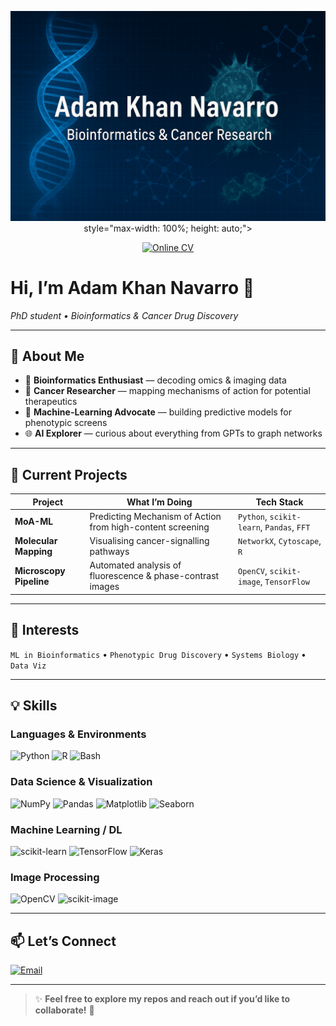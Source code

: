 <!-- Banner ---------------------------------------------------------------->
<!-- Replace the GIF/PNG below with your own banner if you like            -->
<p align="center">
  <img src="https://raw.githubusercontent.com/AdamKhanBM/AdamKhanBM/main/banner.png"
       alt="Banner: Adam Khan Navarro"
       width="1000"   <!-- or 900 / 800 -->
       style="max-width: 100%; height: auto;">
</p>

<p align="center">
  <a href="https://adamkhanbm.github.io/my-cv/" target="_blank">
    <img src="https://img.shields.io/badge/%F0%9F%93%9C%20View%20My%20Online%20CV-blue?style=for-the-badge" alt="Online CV"/>
  </a>
</p>

# Hi, I’m **Adam Khan Navarro** 👋  
_PhD student • Bioinformatics & Cancer Drug Discovery_

---

## 🔬 About Me
- 🧬 **Bioinformatics Enthusiast** — decoding omics & imaging data  
- 🧪 **Cancer Researcher** — mapping mechanisms of action for potential therapeutics  
- 🤖 **Machine-Learning Advocate** — building predictive models for phenotypic screens  
- 🌐 **AI Explorer** — curious about everything from GPTs to graph networks  

---

## 🚀 Current Projects
| Project | What I’m Doing | Tech Stack |
|---------|----------------|-----------|
| **MoA-ML** | Predicting Mechanism of Action from high-content screening | `Python`, `scikit-learn`, `Pandas`, `FFT` |
| **Molecular Mapping** | Visualising cancer-signalling pathways | `NetworkX`, `Cytoscape`, `R` |
| **Microscopy Pipeline** | Automated analysis of fluorescence & phase-contrast images | `OpenCV`, `scikit-image`, `TensorFlow` |

---

## 🌱 Interests
`ML in Bioinformatics` • `Phenotypic Drug Discovery` • `Systems Biology` • `Data Viz`

---

## 💡 Skills

### Languages & Environments
![Python](https://img.shields.io/badge/Python-3776AB?logo=python&logoColor=white)
![R](https://img.shields.io/badge/R-276DC3?logo=r&logoColor=white)
![Bash](https://img.shields.io/badge/Bash-4EAA25?logo=gnu-bash&logoColor=white)

### Data Science & Visualization
![NumPy](https://img.shields.io/badge/NumPy-013243?logo=numpy&logoColor=white)
![Pandas](https://img.shields.io/badge/Pandas-150458?logo=pandas&logoColor=white)
![Matplotlib](https://img.shields.io/badge/Matplotlib-11557C?logo=matplotlib&logoColor=white)
![Seaborn](https://img.shields.io/badge/Seaborn-3776AB?logo=python&logoColor=white)

### Machine Learning / DL
![scikit-learn](https://img.shields.io/badge/scikit--learn-F7931E?logo=scikit-learn&logoColor=white)
![TensorFlow](https://img.shields.io/badge/TensorFlow-FF6F00?logo=tensorflow&logoColor=white)
![Keras](https://img.shields.io/badge/Keras-D00000?logo=keras&logoColor=white)

### Image Processing
![OpenCV](https://img.shields.io/badge/OpenCV-5C3EE8?logo=opencv&logoColor=white)
![scikit-image](https://img.shields.io/badge/scikit--image-0C8AC9?logo=scikit-image&logoColor=white)

---

## 📫 Let’s Connect
[![Email](https://img.shields.io/badge/email-adamkhan.navarro%40gmail.com-D14836?logo=gmail&logoColor=white)](mailto:adamkhan.navarro@gmail.com)

---

> ✨ **Feel free to explore my repos and reach out if you’d like to collaborate!** 🚀
